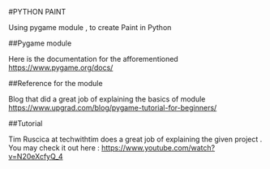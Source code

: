 #PYTHON PAINT 

Using pygame module , to create Paint in Python 

##Pygame module

Here is the documentation for the afforementioned https://www.pygame.org/docs/

##Reference for the module

Blog that did a great job of explaining the basics of module https://www.upgrad.com/blog/pygame-tutorial-for-beginners/

##Tutorial

Tim Ruscica at techwithtim does a great job of explaining the given project . You may check it out here :
https://www.youtube.com/watch?v=N20eXcfyQ_4
